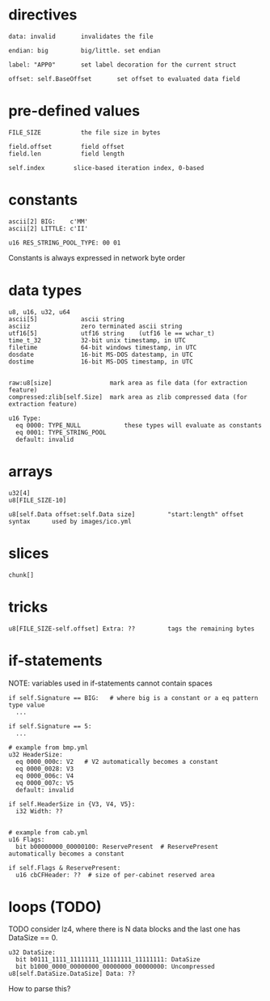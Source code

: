 # directives

    data: invalid       invalidates the file

    endian: big         big/little. set endian

    label: "APP0"       set label decoration for the current struct

    offset: self.BaseOffset       set offset to evaluated data field


# pre-defined values

    FILE_SIZE           the file size in bytes

    field.offset        field offset
    field.len           field length

    self.index        slice-based iteration index, 0-based


# constants

    ascii[2] BIG:    c'MM'
    ascii[2] LITTLE: c'II'

    u16 RES_STRING_POOL_TYPE: 00 01

Constants is always expressed in network byte order


# data types

    u8, u16, u32, u64
    ascii[5]            ascii string
    asciiz              zero terminated ascii string
    utf16[5]            utf16 string    (utf16 le == wchar_t)
    time_t_32           32-bit unix timestamp, in UTC
    filetime            64-bit windows timestamp, in UTC
    dosdate             16-bit MS-DOS datestamp, in UTC
    dostime             16-bit MS-DOS timestamp, in UTC


    raw:u8[size]                mark area as file data (for extraction feature)
    compressed:zlib[self.Size]  mark area as zlib compressed data (for extraction feature)

    u16 Type:
      eq 0000: TYPE_NULL            these types will evaluate as constants
      eq 0001: TYPE_STRING_POOL
      default: invalid


# arrays

    u32[4]
    u8[FILE_SIZE-10]

    u8[self.Data offset:self.Data size]         "start:length" offset syntax      used by images/ico.yml


# slices

    chunk[]


# tricks

    u8[FILE_SIZE-self.offset] Extra: ??         tags the remaining bytes


# if-statements

NOTE: variables used in if-statements cannot contain spaces

    if self.Signature == BIG:   # where big is a constant or a eq pattern type value
      ...

    if self.Signature == 5:
      ...

    # example from bmp.yml
    u32 HeaderSize:
      eq 0000_000c: V2   # V2 automatically becomes a constant
      eq 0000_0028: V3
      eq 0000_006c: V4
      eq 0000_007c: V5
      default: invalid

    if self.HeaderSize in {V3, V4, V5}:
      i32 Width: ??


    # example from cab.yml
    u16 Flags:
      bit b00000000_00000100: ReservePresent  # ReservePresent automatically becomes a constant

    if self.Flags & ReservePresent:
      u16 cbCFHeader: ??  # size of per-cabinet reserved area


# loops (TODO)

TODO consider lz4, where there is N data blocks and the last one has DataSize == 0.

    u32 DataSize:
      bit b0111_1111_11111111_11111111_11111111: DataSize
      bit b1000_0000_00000000_00000000_00000000: Uncompressed
    u8[self.DataSize.DataSize] Data: ??

How to parse this?
